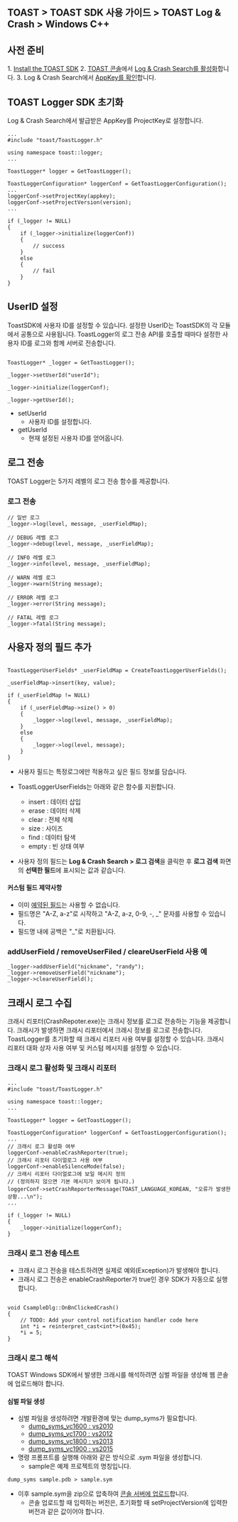 ## TOAST > TOAST SDK 사용 가이드 > TOAST Log & Crash > Windows C++

## 사전 준비

1\. [Install the TOAST SDK](./getting-started-windows)
2\. [TOAST 콘솔](https://console.cloud.toast.com)에서 [Log & Crash Search를 활성화](https://docs.toast.com/ko/Analytics/Log%20&%20Crash%20Search/ko/console-guide/)합니다.
3\. Log & Crash Search에서 [AppKey를 확인](https://docs.toast.com/ko/Analytics/Log%20&%20Crash%20Search/ko/console-guide/#appkey)합니다.

## TOAST Logger SDK 초기화

Log & Crash Search에서 발급받은 AppKey를 ProjectKey로 설정합니다.

```
...
#include "toast/ToastLogger.h"

using namespace toast::logger;
...

ToastLogger* logger = GetToastLogger();

ToastLoggerConfiguration* loggerConf = GetToastLoggerConfiguration();
...
loggerConf->setProjectKey(appkey);
loggerConf->setProjectVersion(version);
...

if (_logger != NULL)
{
    if (_logger->initialize(loggerConf))
	{
		// success
	}
	else
	{
		// fail
	}
}
```

## UserID 설정

ToastSDK에 사용자 ID를 설정할 수 있습니다.
설정한 UserID는 ToastSDK의 각 모듈에서 공통으로 사용됩니다.
ToastLogger의 로그 전송 API를 호출할 때마다 설정한 사용자 ID를 로그와 함께 서버로 전송합니다.


```

ToastLogger* _logger = GetToastLogger();

_logger->setUserId("userId");

_logger->initialize(loggerConf);

_logger->getUserId();
```

* setUserId
    * 사용자 ID를 설정합니다.
* getUserId
    * 현재 설정된 사용자 ID를 얻어옵니다.

## 로그 전송

TOAST Logger는 5가지 레벨의 로그 전송 함수를 제공합니다.

### 로그 전송 

```
// 일반 로그
_logger->log(level, message, _userFieldMap);

// DEBUG 레벨 로그
_logger->debug(level, message, _userFieldMap);

// INFO 레벨 로그
_logger->info(level, message, _userFieldMap);

// WARN 레벨 로그
_logger->warn(String message);

// ERROR 레벨 로그
_logger->error(String message);

// FATAL 레벨 로그
_logger->fatal(String message);
```

## 사용자 정의 필드 추가

```

ToastLoggerUserFields* _userFieldMap = CreateToastLoggerUserFields();

_userFieldMap->insert(key, value);

if (_userFieldMap != NULL)
{
    if (_userFieldMap->size() > 0)
    {
        _logger->log(level, message, _userFieldMap);
    }
    else
    {
        _logger->log(level, message);
    }
}
```

* 사용자 필드는 특정로그에만 적용하고 싶은 필드 정보를 담습니다.
* ToastLoggerUserFields는 아래와 같은 함수를 지원합니다.
    * insert : 데이터 삽입
    * erase : 데이터 삭제
    * clear : 전체 삭제
    * size : 사이즈
    * find : 데이터 탐색
    * empty : 빈 상태 여부

*  사용자 정의 필드는 **Log & Crash Search > 로그 검색**을 클릭한 후 **로그 검색** 화면의 **선택한 필드**에 표시되는 값과 같습니다. 

#### 커스텀 필드 제약사항

* 이미 [예약된 필드](./log-collector-reserved-fields)는 사용할 수 없습니다.  
* 필드명은 "A-Z, a-z"로 시작하고 "A-Z, a-z, 0-9, -, _" 문자를 사용할 수 있습니다.
* 필드명 내에 공백은 "_"로 치환됩니다.

### addUserField / removeUserFiled / cleareUserField 사용 예

```
_logger->addUserField("nickname", "randy");
_logger->removeUserField("nickname");
_logger->cleareUserField();
```

## 크래시 로그 수집

크래시 리포터(CrashRepoter.exe)는 크래시 정보를 로그로 전송하는 기능을 제공합니다.
크래시가 발생하면 크래시 리포터에서 크래시 정보를 로그로 전송합니다.
ToastLogger를 초기화할 때 크래시 리포터 사용 여부를 설정할 수 있습니다.
크래시 리포터 대화 상자 사용 여부 및 커스텀 메시지를 설정할 수 있습니다. 


### 크래시 로그 활성화 및 크래시 리포터 

```
...
#include "toast/ToastLogger.h"

using namespace toast::logger;
...

ToastLogger* logger = GetToastLogger();

ToastLoggerConfiguration* loggerConf = GetToastLoggerConfiguration();
...
// 크래시 로그 활성화 여부
loggerConf->enableCrashReporter(true);	
// 크래시 리포터 다이얼로그 사용 여부
loggerConf->enableSilenceMode(false);	
// 크래시 리포터 다이얼로그에 보일 메시지 정의 
// (정의하지 않으면 기본 메시지가 보이게 됩니다.)
loggerConf->setCrashReporterMessage(TOAST_LANGUAGE_KOREAN, "오류가 발생한 상황...\n");
...

if (_logger != NULL)
{
    _logger->initialize(loggerConf);
}
```

### 크래시 로그 전송 테스트 

* 크래시 로그 전송을 테스트하려면 실제로 예외(Exception)가 발생해야 합니다.
* 크래시 로그 전송은 enableCrashReporter가 true인 경우 SDK가 자동으로 실행합니다.

```

void CsampleDlg::OnBnClickedCrash()
{
    // TODO: Add your control notification handler code here
    int *i = reinterpret_cast<int*>(0x45);
    *i = 5;
}
```

### 크래시 로그 해석

TOAST Windows SDK에서 발생한 크래시를 해석하려면 심벌 파일을 생성해 웹 콘솔에 업로드해야 합니다.

#### 심벌 파일 생성

* 심벌 파일을 생성하려면 개발환경에 맞는 dump_syms가 필요합니다.
    * [dump\_syms\_vc1600 : vs2010](http://static.toastoven.net/toastcloud/tools/dump_syms_vc1600.zip)
    * [dump\_syms\_vc1700 : vs2012](http://static.toastoven.net/toastcloud/tools/dump_syms_vc1700.zip)
    * [dump\_syms\_vc1800 : vs2013](http://static.toastoven.net/toastcloud/tools/dump_syms_vc1800.zip)
    * [dump\_syms\_vc1900 : vs2015](http://static.toastoven.net/toastcloud/tools/dump_syms_vc1900.zip)
* 명령 프롬프트를 실행해 아래와 같은 방식으로 .sym 파일을 생성합니다.
    * sample은 예제 프로젝트의 명칭입니다.

```
dump_syms sample.pdb > sample.sym
```

* 이후 sample.sym을 zip으로 압축하여 [콘솔 서버에 업로드](https://alpha-docs.toast.com/ko/Analytics/Log%20&%20Crash%20Search/ko/console-guide/#_25)합니다.
    * 콘솔 업로드할 때 입력하는 버전은, 초기화할 때 setProjectVersion에 입력한 버전과 같은 값이어야 합니다.




